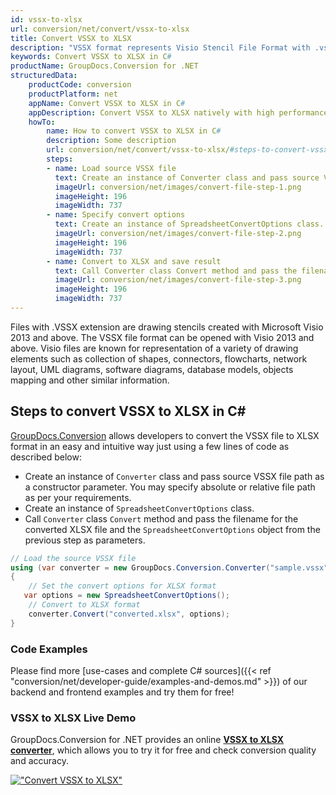 ```yaml
---
id: vssx-to-xlsx
url: conversion/net/convert/vssx-to-xlsx
title: Convert VSSX to XLSX
description: "VSSX format represents Visio Stencil File Format with .vssx extension. Learn how to convert VSSX to XLSX file programmatically in C# language using GroupDocs.Conversion for .NET library."
keywords: Convert VSSX to XLSX in C#
productName: GroupDocs.Conversion for .NET
structuredData:
    productCode: conversion
    productPlatform: net
    appName: Convert VSSX to XLSX in C#
    appDescription: Convert VSSX to XLSX natively with high performance using C# language and server side GroupDocs.Conversion for .NET APIs, without the use of any software like Microsoft or Open Office.
    howTo:
        name: How to convert VSSX to XLSX in C# 
        description: Some description
        url: conversion/net/convert/vssx-to-xlsx/#steps-to-convert-vssx-to-xlsx-in-c
        steps:
        - name: Load source VSSX file 
          text: Create an instance of Converter class and pass source VSSX file path as a constructor parameter. You may specify absolute or relative file path as per your requirements. 
          imageUrl: conversion/net/images/convert-file-step-1.png
          imageHeight: 196
          imageWidth: 737
        - name: Specify convert options 
          text: Create an instance of SpreadsheetConvertOptions class.
          imageUrl: conversion/net/images/convert-file-step-2.png
          imageHeight: 196
          imageWidth: 737
        - name: Convert to XLSX and save result 
          text: Call Converter class Convert method and pass the filename for the converted HTML file and the SpreadsheetConvertOptions object from the previous step as parameters.
          imageUrl: conversion/net/images/convert-file-step-3.png
          imageHeight: 196
          imageWidth: 737
---
```


Files with .VSSX extension are drawing stencils created with Microsoft Visio 2013 and above. The VSSX file format can be opened with Visio 2013 and above. Visio files are known for representation of a variety of drawing elements such as collection of shapes, connectors, flowcharts, network layout, UML diagrams, software diagrams, database models, objects mapping and other similar information.

## Steps to convert VSSX to XLSX in C#

[GroupDocs.Conversion](https://products.groupdocs.com/conversion/net) allows developers to convert the VSSX file to XLSX format in an easy and intuitive way just using a few lines of code as described below:

* Create an instance of `Converter` class and pass source VSSX file path as a constructor parameter. You may specify absolute or relative file path as per your requirements. 
* Create an instance of `SpreadsheetConvertOptions` class.
* Call `Converter` class `Convert` method and pass the filename for the converted XLSX file and the `SpreadsheetConvertOptions` object from the previous step as parameters.

```csharp
// Load the source VSSX file
using (var converter = new GroupDocs.Conversion.Converter("sample.vssx"))
{
    // Set the convert options for XLSX format
   var options = new SpreadsheetConvertOptions();
    // Convert to XLSX format
    converter.Convert("converted.xlsx", options);
}
```

### Code Examples

Please find more [use-cases and complete C# sources]({{< ref "conversion/net/developer-guide/examples-and-demos.md" >}}) of our backend and frontend examples and try them for free!

### VSSX to XLSX Live Demo

GroupDocs.Conversion for .NET provides an online [**VSSX to XLSX converter**](https://products.groupdocs.app/conversion/vssx-to-xlsx), which allows you to try it for free and check conversion quality and accuracy.

[!["Convert VSSX to XLSX"](conversion/net/images/convert-to-xlsx/convert-vssx-to-xlsx.png)](https://products.groupdocs.app/conversion/vssx-to-xlsx)